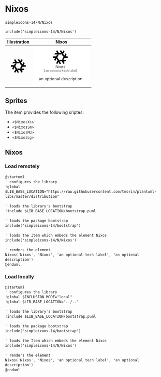 # Nixos


```text
simpleicons-14/N/Nixos
```

```text
include('simpleicons-14/N/Nixos')
```



| Illustration | Nixos |
| :---: | :---: |
| ![illustration for Illustration](../../simpleicons-14/N/Nixos.png) | ![illustration for Nixos](../../simpleicons-14/N/Nixos.Local.png) |



## Sprites
The item provides the following sriptes:

- `<$NixosXs>`
- `<$NixosSm>`
- `<$NixosMd>`
- `<$NixosLg>`





## Nixos

### Load remotely
```plantuml
@startuml
' configures the library
!global $LIB_BASE_LOCATION="https://raw.githubusercontent.com/tmorin/plantuml-libs/master/distribution"

' loads the library's bootstrap
!include $LIB_BASE_LOCATION/bootstrap.puml

' loads the package bootstrap
include('simpleicons-14/bootstrap')

' loads the Item which embeds the element Nixos
include('simpleicons-14/N/Nixos')

' renders the element
Nixos('Nixos', 'Nixos', 'an optional tech label', 'an optional description')
@enduml
```

### Load locally
```plantuml
@startuml
' configures the library
!global $INCLUSION_MODE="local"
!global $LIB_BASE_LOCATION="../.."

' loads the library's bootstrap
!include $LIB_BASE_LOCATION/bootstrap.puml

' loads the package bootstrap
include('simpleicons-14/bootstrap')

' loads the Item which embeds the element Nixos
include('simpleicons-14/N/Nixos')

' renders the element
Nixos('Nixos', 'Nixos', 'an optional tech label', 'an optional description')
@enduml
```

